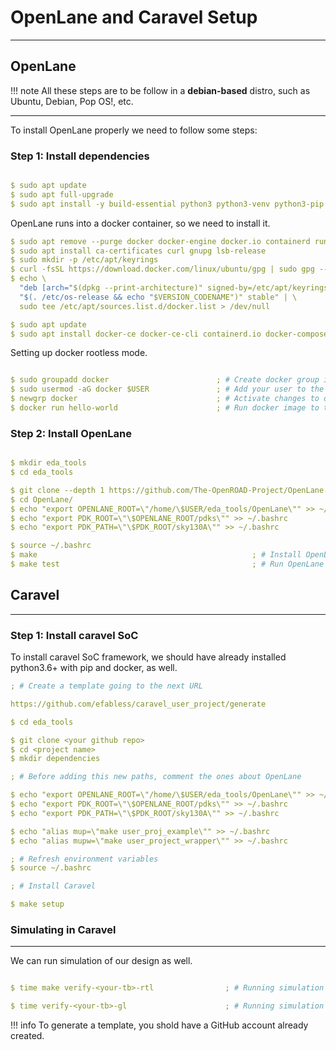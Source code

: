 # OpenLane and Caravel Setup
---


## OpenLane

!!! note
    All these steps are to be follow in a **debian-based** distro, such as Ubuntu, Debian, Pop OS!, etc.

---

To install OpenLane properly we need to follow some steps:

### Step 1: Install dependencies

```yaml

$ sudo apt update                                                                   ; # Update your system
$ sudo apt full-upgrade                                                             ; # Upgrade all your packages
$ sudo apt install -y build-essential python3 python3-venv python3-pip make git     ; # Install some dependencies

```

OpenLane runs into a docker container, so we need to install it.

```yaml
$ sudo apt remove --purge docker docker-engine docker.io containerd runc    ; # Remove old docker versions
$ sudo apt install ca-certificates curl gnupg lsb-release                   ; # Dependencies for docker
$ sudo mkdir -p /etc/apt/keyrings                                           ; # Create folder to add a new keyring if you do not have that folder
$ curl -fsSL https://download.docker.com/linux/ubuntu/gpg | sudo gpg --dearmor -o /etc/apt/keyrings/docker.gpg          ; # Getting the docker GPG key
$ echo \
  "deb [arch="$(dpkg --print-architecture)" signed-by=/etc/apt/keyrings/docker.gpg] https://download.docker.com/linux/ubuntu \
  "$(. /etc/os-release && echo "$VERSION_CODENAME")" stable" | \
  sudo tee /etc/apt/sources.list.d/docker.list > /dev/null                  ; # Setup repository

$ sudo apt update                                                           ; # Refresh your system
$ sudo apt install docker-ce docker-ce-cli containerd.io docker-compose-plugin docker-buildx-plugin  ; # Install docker packages

```

Setting up docker rootless mode.

```yaml

$ sudo groupadd docker                        ; # Create docker group if needed
$ sudo usermod -aG docker $USER               ; # Add your user to the docker group
$ newgrp docker                               ; # Activate changes to docker group
$ docker run hello-world                      ; # Run docker image to test

```

### Step 2: Install OpenLane

```yaml

$ mkdir eda_tools
$ cd eda_tools

$ git clone --depth 1 https://github.com/The-OpenROAD-Project/OpenLane.git      ; # Clone OpenLane repository
$ cd OpenLane/
$ echo "export OPENLANE_ROOT=\"/home/\$USER/eda_tools/OpenLane\"" >> ~/.bashrc  ; # Add OPENLANE_ROOT path
$ echo "export PDK_ROOT=\"\$OPENLANE_ROOT/pdks\"" >> ~/.bashrc                  ; # Add PDK_ROOT path
$ echo "export PDK_PATH=\"\$PDK_ROOT/sky130A\"" >> ~/.bashrc                    ; # Add PDK_PATH path

$ source ~/.bashrc                                                              ; # Refresh env variables
$ make                                                ; # Install OpenLane
$ make test                                           ; # Run OpenLane test

```


## Caravel
---

### Step 1: Install caravel SoC

To install caravel SoC framework, we should have already installed python3.6+ with pip and docker, as well.

```yaml
; # Create a template going to the next URL

https://github.com/efabless/caravel_user_project/generate

$ cd eda_tools

$ git clone <your github repo>
$ cd <project name>
$ mkdir dependencies

; # Before adding this new paths, comment the ones about OpenLane

$ echo "export OPENLANE_ROOT=\"/home/\$USER/eda_tools/OpenLane\"" >> ~/.bashrc
$ echo "export PDK_ROOT=\"\$OPENLANE_ROOT/pdks\"" >> ~/.bashrc              
$ echo "export PDK_PATH=\"\$PDK_ROOT/sky130A\"" >> ~/.bashrc         

$ echo "alias mup=\"make user_proj_example\"" >> ~/.bashrc
$ echo "alias mupw=\"make user_project_wrapper\"" >> ~/.bashrc

; # Refresh environment variables
$ source ~/.bashrc                                              

; # Install Caravel

$ make setup

```

### Simulating in Caravel
---

We can run simulation of our design as well.

```yaml

$ time make verify-<your-tb>-rtl                ; # Running simulation using RTL

$ time verify-<your-tb>-gl                      ; # Running simulation using netlist

```

!!! info
    To generate a template, you shold have a GitHub account already created.












